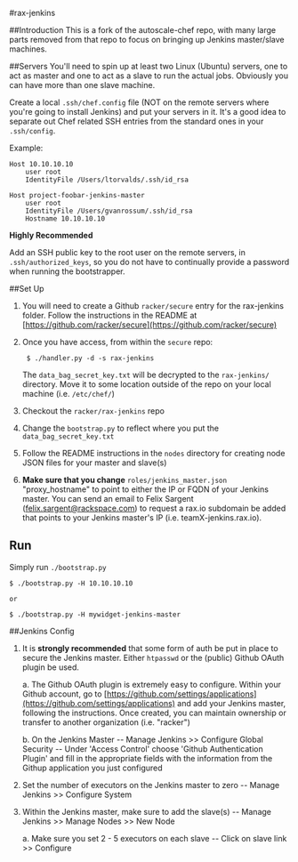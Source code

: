 #rax-jenkins

##Introduction
This is a fork of the autoscale-chef repo, with many large parts removed from that repo to focus on bringing up Jenkins master/slave machines.

##Servers
You'll need to spin up at least two Linux (Ubuntu) servers, one to act as master and one to act as a slave to run the actual jobs.  Obviously you can have more than one slave machine.

Create a local `.ssh/chef.config` file (NOT on the remote servers where you're going to install Jenkins) and put your servers in it.  It's a good idea to separate out Chef related SSH entries from the standard ones in your `.ssh/config`.

Example:

	Host 10.10.10.10
		user root
		IdentityFile /Users/ltorvalds/.ssh/id_rsa
		
	Host project-foobar-jenkins-master
		user root
		IdentityFile /Users/gvanrossum/.ssh/id_rsa
		Hostname 10.10.10.10

**Highly Recommended**

Add an SSH public key to the root user on the remote servers, in `.ssh/authorized_keys`, so you do not have to continually provide a password when running the bootstrapper.

##Set Up
1. You will need to create a Github `racker/secure` entry for the rax-jenkins folder.  Follow the instructions in the README at [https://github.com/racker/secure](https://github.com/racker/secure)

2. Once you have access, from within the `secure` repo:

		$ ./handler.py -d -s rax-jenkins
		
	The `data_bag_secret_key.txt` will be decrypted to the `rax-jenkins/` directory.  Move it to some location outside of the repo on your local machine (i.e. `/etc/chef/`)

3. Checkout the `racker/rax-jenkins` repo

4. Change the `bootstrap.py` to reflect where you put the `data_bag_secret_key.txt`

5. Follow the README instructions in the `nodes` directory for creating node JSON files for your master and slave(s)

6. **Make sure that you change** `roles/jenkins_master.json` "proxy_hostname" to point to either the IP or FQDN of your Jenkins master.  You can send an email to Felix Sargent (felix.sargent@rackspace.com) to request a rax.io subdomain be added that points to your Jenkins master's IP (i.e. teamX-jenkins.rax.io).  


## Run
Simply run `./bootstrap.py`

	$ ./bootstrap.py -H 10.10.10.10
	
	or
	
	$ ./bootstrap.py -H mywidget-jenkins-master
	

##Jenkins Config

1. It is **strongly recommended** that some form of auth be put in place to secure the Jenkins master.  Either `htpasswd` or the (public) Github OAuth plugin be used.
	
	a. The Github OAuth plugin is extremely easy to configure.  Within your Github account, go to [https://github.com/settings/applications](https://github.com/settings/applications) and add your Jenkins master, following the instructions.  Once created, you can maintain ownership or transfer to another organization (i.e. "racker")
	
	b. On the Jenkins Master -- Manage Jenkins >> Configure Global Security -- Under 'Access Control' choose 'Github Authentication Plugin' and fill in the appropriate fields with the information from the Githup application you just configured
	
2. Set the number of executors on the Jenkins master to zero -- Manage Jenkins >> Configure System
	
3. Within the Jenkins master, make sure to add the slave(s) -- Manage Jenkins >> Manage Nodes >> New Node
	
	a.  Make sure you set 2 - 5 executors on each slave -- Click on slave link >> Configure









